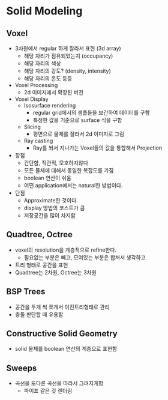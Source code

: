 # Solid Modeling
## Voxel
- 3차원에서 regular 하게 잘라서 표현 (3d array)
    - 해당 자리가 점유되었는지 (occupancy)
    - 해당 자리의 색상
    - 해당 자리의 강도? (density, intensity)
    - 해당 자리의 온도 등등
- Voxel Processing
    - 2d 이미지에서 확장된 버전
- Voxel Display
    - Isosurface rendering 
        - regular grid에서의 샘플들을 보간하여 데이터를 구함
        - 특정한 값을 기준으로 surface 식을 구함
    - Slicing
        - 평면으로 물체를 잘라서 2d 이미지로 그림
    - Ray casting
        - Ray를 쏴서 지나가는 Voxel들의 값을 통합해서 Projection
- 장점
    - 간단함, 직관적, 모호하지않다
    - 모든 물체에 대해서 동일한 복잡도를 가짐
    - boolean 연산이 쉬움
    - 어떤 application에서는 natural한 방법이다.
- 단점
    - Approximate한 것이다.
    - display 방법의 코스트가 큼
    - 저장공간을 많이 차지함
## Quadtree, Octree
- voxel의 resolution을 계층적으로 refine한다.
    - 필요없는 부분은 빼고, 모여있는 부분은 합쳐서 생각하고
- 트리 형태로 공간을 표현
- Quadtree는 2차원, Octree는 3차원
## BSP Trees
- 공간을 두개 씩 쪼개서 이진트리형태로 관리
- 충돌 판단할 때 유용함
## Constructive Solid Geometry
- solid 물체를 boolean 연산의 계층으로 표현함
## Sweeps
- 곡선을 또다른 곡선을 따라서 그려지게함
    - 파이프 같은 것 렌더링

